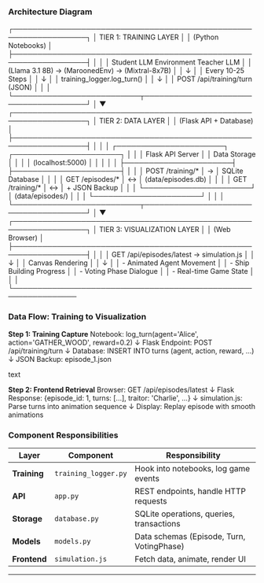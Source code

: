 ### Architecture Diagram

┌─────────────────────────────────────────────────────────────────┐
│ TIER 1: TRAINING LAYER │
│ (Python Notebooks) │
├─────────────────────────────────────────────────────────────────┤
│ │
│ Student LLM Environment Teacher LLM │
│ (Llama 3.1 8B) → (MaroonedEnv) → (Mixtral-8x7B) │
│ ↓ │
│ Every 10-25 Steps │
│ ↓ │
│ training_logger.log_turn() │
│ ↓ │
│ POST /api/training/turn (JSON) │
│ │
└──────────────────────────┬──────────────────────────────────────┘
│
▼
┌─────────────────────────────────────────────────────────────────┐
│ TIER 2: DATA LAYER │
│ (Flask API + Database) │
├─────────────────────────────────────────────────────────────────┤
│ │
│ ┌──────────────────────┐ ┌──────────────────────┐ │
│ │ Flask API Server │ │ Data Storage │ │
│ │ (localhost:5000) │ │ │ │
│ ├──────────────────────┤ ├──────────────────────┤ │
│ │ POST /training/* │ → │ SQLite Database │ │
│ │ GET /episodes/* │ ↔ │ (data/episodes.db) │ │
│ │ GET /training/* │ ↔ │ + JSON Backup │ │
│ └──────────────────────┘ │ (data/episodes/) │ │
│ └──────────────────────┘ │
│ │
└──────────────────────────┬──────────────────────────────────────┘
│
▼
┌─────────────────────────────────────────────────────────────────┐
│ TIER 3: VISUALIZATION LAYER │
│ (Web Browser) │
├─────────────────────────────────────────────────────────────────┤
│ │
│ GET /api/episodes/latest → simulation.js │
│ ↓ │
│ Canvas Rendering │
│ ↓ │
│ - Animated Agent Movement │
│ - Ship Building Progress │
│ - Voting Phase Dialogue │
│ - Real-time Game State │
│ │
└───────────────────────────────────────────────────────────────



### Data Flow: Training to Visualization

**Step 1: Training Capture**
Notebook: log_turn(agent='Alice', action='GATHER_WOOD', reward=0.2)
↓
Flask Endpoint: POST /api/training/turn
↓
Database: INSERT INTO turns (agent, action, reward, ...)
↓
JSON Backup: episode_1.json

text

**Step 2: Frontend Retrieval**
Browser: GET /api/episodes/latest
↓
Flask Response: {episode_id: 1, turns: [...], traitor: 'Charlie', ...}
↓
simulation.js: Parse turns into animation sequence
↓
Display: Replay episode with smooth animations


### Component Responsibilities

| Layer | Component | Responsibility |
|-------|-----------|-----------------|
| **Training** | `training_logger.py` | Hook into notebooks, log game events |
| **API** | `app.py` | REST endpoints, handle HTTP requests |
| **Storage** | `database.py` | SQLite operations, queries, transactions |
| **Models** | `models.py` | Data schemas (Episode, Turn, VotingPhase) |
| **Frontend** | `simulation.js` | Fetch data, animate, render UI |

---
